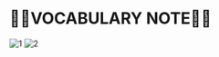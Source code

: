 #  🎇🎇VOCABULARY NOTE🎇🎇


![1](https://user-images.githubusercontent.com/105087260/171585002-3f455056-ba89-4564-9594-2c4b545f0504.jpg)
![2](https://user-images.githubusercontent.com/105087260/171585009-84e3f867-6b53-46bb-9b64-5116ec5c6826.jpg)
